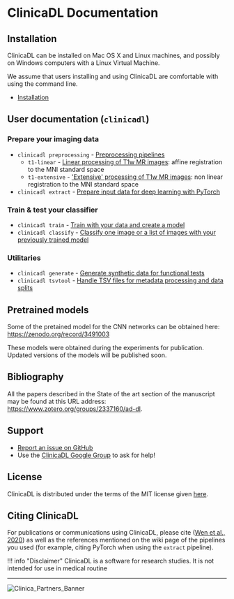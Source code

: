 # ClinicaDL Documentation

## Installation

ClinicaDL can be installed on Mac OS X and Linux machines, and possibly on Windows computers with a Linux Virtual Machine.

We assume that users installing and using ClinicaDL are comfortable with using the command line.

- [Installation](./Installation)

## User documentation (`clinicadl`)

### Prepare your imaging data
- `clinicadl preprocessing` - [Preprocessing pipelines](Run/Introduction)
    - `t1-linear` - [Linear processing of T1w MR images](Run/T1_Linear): affine registration to the MNI standard space
    - `t1-extensive` - ['Extensive' processing of T1w MR images](Run/T1_Extensive): non linear registration to the MNI standard space
- `clinicadl extract` - [Prepare input data for deep learning with PyTorch](./Extract)


### Train & test your classifier
- `clinicadl train` - [Train with your data and create a model](/Train/Introduction)
- `clinicadl classify` - [Classify one image or a list of images with your previously trained model](./Classify)

### Utilitaries <!--used for the preparation of imaging data and/or training your classifier-->

- `clinicadl generate` - [Generate synthetic data for functional tests](./Generate)
- `clinicadl tsvtool` - [Handle TSV files for metadata processing and data splits](./TSVTools)


## Pretrained models

Some of the pretained model for the CNN networks can be obtained here:
<https://zenodo.org/record/3491003>  

These models were obtained during the experiments for publication.
Updated versions of the models will be published soon.

## Bibliography

All the papers described in the State of the art section of the manuscript may
be found at this URL address: <https://www.zotero.org/groups/2337160/ad-dl>.

## Support
- [Report an issue on GitHub](https://github.com/aramis-lab/AD-DL/issues)
- Use the [ClinicaDL Google Group](https://groups.google.com/forum/#!forum/clinica-user) to ask for help!

## License
ClinicaDL is distributed under the terms of the MIT license given [here](https://github.com/aramis-lab/AD-DL/blob/dev/LICENSE.txt).

## Citing ClinicaDL
For publications or communications using ClinicaDL, please cite ([Wen et al., 2020](https://doi.org/10.1016/j.media.2020.101694)) as well as the references mentioned on the wiki page of the pipelines you used (for example, citing PyTorch when using the `extract` pipeline).

!!! info "Disclaimer"
    ClinicaDL is a software for research studies. It is not intended for use in medical routine

---

![Clinica_Partners_Banner](http://www.clinica.run/doc/img/Clinica_Partners_Banner.png)
